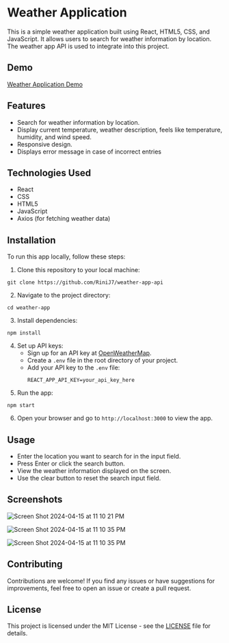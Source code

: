 
# Weather Application

This is a simple weather application built using React, HTML5, CSS, and JavaScript. It allows users to search for weather information by location. The weather app API is used to integrate into this project.

## Demo

[Weather Application Demo](https://weather-app-api-fawn.vercel.app/) 

## Features

- Search for weather information by location.
- Display current temperature, weather description, feels like temperature, humidity, and wind speed.
- Responsive design.
- Displays error message in case of incorrect entries

## Technologies Used

- React
- CSS
- HTML5
- JavaScript
- Axios (for fetching weather data)

## Installation

To run this app locally, follow these steps:

1. Clone this repository to your local machine:

```git clone https://github.com/RiniJ7/weather-app-api```

2. Navigate to the project directory:

```cd weather-app```

3. Install dependencies:

```npm install```

4. Set up API keys:
   - Sign up for an API key at [OpenWeatherMap](https://openweathermap.org/api).
   - Create a `.env` file in the root directory of your project.
   - Add your API key to the `.env` file:
     ```
     REACT_APP_API_KEY=your_api_key_here
     ```
5. Run the app:

```npm start```

6. Open your browser and go to `http://localhost:3000` to view the app.

## Usage

- Enter the location you want to search for in the input field.
- Press Enter or click the search button.
- View the weather information displayed on the screen.
- Use the clear button to reset the search input field.

## Screenshots

![Screen Shot 2024-04-15 at 11 10 21 PM](https://github.com/RiniJ7/weather-app-api/assets/125235432/36ac520a-a844-469a-a83a-a230e90059f4)

![Screen Shot 2024-04-15 at 11 10 35 PM](https://github.com/RiniJ7/weather-app-api/assets/125235432/84784b3d-35be-4707-a0b3-d9898bf41292)

![Screen Shot 2024-04-15 at 11 10 35 PM](https://github.com/RiniJ7/weather-app-api/assets/125235432/4553f96a-c78c-4091-befe-48e526ef70ec)

## Contributing

Contributions are welcome! If you find any issues or have suggestions for improvements, feel free to open an issue or create a pull request.

## License

This project is licensed under the MIT License - see the [LICENSE](LICENSE) file for details.








